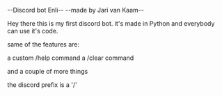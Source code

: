 --Discord bot Enli--
--made by Jari van Kaam--

Hey there this is my first discord bot.
it's made in Python and everybody can use it's code.

same of the features are:

a custom /help command
a /clear command

and a couple of more things

the discord prefix is a '/'
